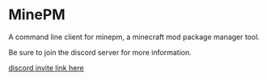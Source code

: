 # MinePM

A command line client for minepm, a minecraft mod package manager tool.

Be sure to join the discord server for more information.

[discord invite link here](https://discord.gg/jaquT3Kfvt)